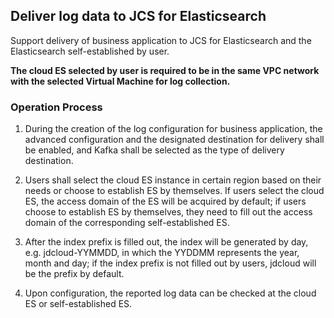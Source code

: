 ## Deliver log data to JCS for Elasticsearch

Support delivery of business application to JCS for Elasticsearch and the Elasticsearch self-established by user.

**The cloud ES selected by user is required to be in the same VPC network with the selected Virtual Machine for log collection.**

### Operation Process

1. During the creation of the log configuration for business application, the advanced configuration and the designated destination for delivery shall be enabled, and Kafka shall be selected as the type of delivery destination.

2. Users shall select the cloud ES instance in certain region based on their needs or choose to establish ES by themselves. If users select the cloud ES, the access domain of the ES will be acquired by default; if users choose to establish ES by themselves, they need to fill out the access domain of the corresponding self-established ES.

3. After the index prefix is filled out, the index will be generated by day, e.g. jdcloud-YYMMDD, in which the YYDDMM represents the year, month and day; if the index prefix is not filled out by users, jdcloud will be the prefix by default.

4. Upon configuration, the reported log data can be checked at the cloud ES or self-established ES.
